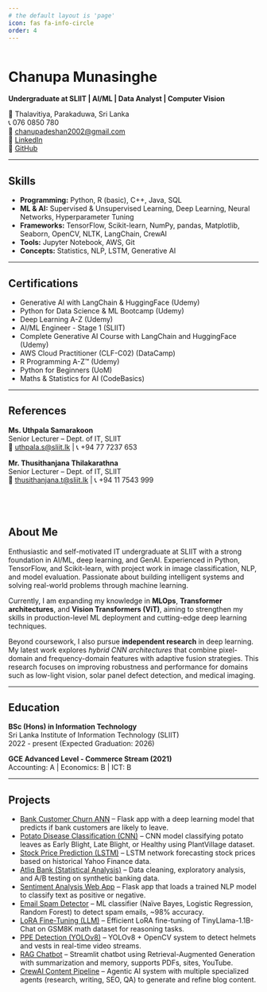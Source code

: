 ```yaml
---
# the default layout is 'page'
icon: fas fa-info-circle
order: 4
---
```


<div style="display: flex; flex-wrap: wrap; gap: 40px;">

<!-- LEFT COLUMN -->
<div style="flex: 1; min-width: 300px;">

<h1>Chanupa Munasinghe</h1>
<p><strong>Undergraduate at SLIIT | AI/ML | Data Analyst | Computer Vision</strong></p>

<p>📍 Thalavitiya, Parakaduwa, Sri Lanka<br>
📞 076 0850 780<br>
📧 <a href="mailto:chanupadeshan2002@gmail.com">chanupadeshan2002@gmail.com</a><br>
🔗 <a href="https://www.linkedin.com/in/chanupadeshanmunasinghe">LinkedIn</a><br>
🔗 <a href="https://github.com/chanupadeshan/">GitHub</a></p>

<hr>

<h2>Skills</h2>
<ul>
  <li><strong>Programming:</strong> Python, R (basic), C++, Java, SQL</li>
  <li><strong>ML & AI:</strong> Supervised & Unsupervised Learning, Deep Learning, Neural Networks, Hyperparameter Tuning</li>
  <li><strong>Frameworks:</strong> TensorFlow, Scikit-learn, NumPy, pandas, Matplotlib, Seaborn, OpenCV, NLTK, LangChain, CrewAI</li>
  <li><strong>Tools:</strong> Jupyter Notebook, AWS, Git</li>
  <li><strong>Concepts:</strong> Statistics, NLP, LSTM, Generative AI</li>
</ul>

<hr>

<h2>Certifications</h2>
<ul>
  <li>Generative AI with LangChain & HuggingFace (Udemy)</li>
  <li>Python for Data Science & ML Bootcamp (Udemy)</li>
  <li>Deep Learning A-Z (Udemy)</li>
  <li>AI/ML Engineer - Stage 1 (SLIIT)</li>
  <li>Complete Generative AI Course with LangChain and HuggingFace (Udemy)</li>
  <li>AWS Cloud Practitioner (CLF-C02) (DataCamp)</li>
  <li>R Programming A-Z™ (Udemy)</li>
  <li>Python for Beginners (UoM)</li>
  <li>Maths & Statistics for AI (CodeBasics)</li>
</ul>

<hr>

<h2>References</h2>
<p><strong>Ms. Uthpala Samarakoon</strong><br>
Senior Lecturer – Dept. of IT, SLIIT<br>
📧 <a href="mailto:uthpala.s@sliit.lk">uthpala.s@sliit.lk</a> | 📞 +94 77 7237 653</p>

<p><strong>Mr. Thusithanjana Thilakarathna</strong><br>
Senior Lecturer – Dept. of IT, SLIIT<br>
📧 <a href="mailto:thusithanjana.t@sliit.lk">thusithanjana.t@sliit.lk</a> | 📞 +94 11 7543 999</p>

</div> <!-- END LEFT COLUMN -->

<!-- RIGHT COLUMN -->
<div style="flex: 1; min-width: 300px;">

<h2>About Me</h2>
<p>
Enthusiastic and self-motivated IT undergraduate at SLIIT with a strong foundation in AI/ML, deep learning, and GenAI. Experienced in Python, TensorFlow, and Scikit-learn, with project work in image classification, NLP, and model evaluation. Passionate about building intelligent systems and solving real-world problems through machine learning.
</p>

<p>
Currently, I am expanding my knowledge in <strong>MLOps</strong>, <strong>Transformer architectures</strong>, and <strong>Vision Transformers (ViT)</strong>, aiming to strengthen my skills in production-level ML deployment and cutting-edge deep learning techniques.
</p>

<p>
Beyond coursework, I also pursue <strong>independent research</strong> in deep learning. My latest work explores <em>hybrid CNN architectures</em> that combine pixel-domain and frequency-domain features with adaptive fusion strategies. This research focuses on improving robustness and performance for domains such as low-light vision, solar panel defect detection, and medical imaging.
</p>

<hr>

<h2>Education</h2>
<p><strong>BSc (Hons) in Information Technology</strong><br>
Sri Lanka Institute of Information Technology (SLIIT)<br>
2022 - present (Expected Graduation: 2026)</p>

<p><strong>GCE Advanced Level - Commerce Stream (2021)</strong><br>
Accounting: A | Economics: B | ICT: B</p>

<hr>

<h2>Projects</h2>
<ul>
  <li>
    <a href="https://github.com/chanupadeshan/From-Data-to-Decisions-Building-an-ANN-Model-for-Bank-Customer-Churn">Bank Customer Churn ANN</a> – 
    Flask app with a deep learning model that predicts if bank customers are likely to leave.
  </li>
  <li>
    <a href="https://github.com/chanupadeshan/Potato-Disease-Classification-with-CNN">Potato Disease Classification (CNN)</a> – 
    CNN model classifying potato leaves as Early Blight, Late Blight, or Healthy using PlantVillage dataset.
  </li>
  <li>
    <a href="https://github.com/chanupadeshan/LSTM-Stock_price_prediction">Stock Price Prediction (LSTM)</a> – 
    LSTM network forecasting stock prices based on historical Yahoo Finance data.
  </li>
  <li>
    <a href="https://github.com/chanupadeshan/atliq-bank-insights">Atliq Bank (Statistical Analysis)</a> – 
    Data cleaning, exploratory analysis, and A/B testing on synthetic banking data.
  </li>
  <li>
    <a href="https://github.com/chanupadeshan/Sentiment-Analysis/tree/main">Sentiment Analysis Web App</a> – 
    Flask app that loads a trained NLP model to classify text as positive or negative.
  </li>
  <li>
    <a href="https://github.com/chanupadeshan/Email-Spam-Detector">Email Spam Detector</a> – 
    ML classifier (Naïve Bayes, Logistic Regression, Random Forest) to detect spam emails, ~98% accuracy.
  </li>
  <li>
    <a href="https://github.com/chanupadeshan/LoRA-Fine-Tune">LoRA Fine-Tuning (LLM)</a> – 
    Efficient LoRA fine-tuning of TinyLlama-1.1B-Chat on GSM8K math dataset for reasoning tasks.
  </li>
  <li>
    <a href="https://github.com/chanupadeshan/PPE-DETECTION">PPE Detection (YOLOv8)</a> – 
    YOLOv8 + OpenCV system to detect helmets and vests in real-time video streams.
  </li>
  <li>
    <a href="https://github.com/chanupadeshan/RAGHub-Multi-Source-Chatbot-with-Summarization-Memory">RAG Chatbot</a> – 
    Streamlit chatbot using Retrieval-Augmented Generation with summarization and memory, supports PDFs, sites, YouTube.
  </li>
  <li>
    <a href="https://github.com/chanupadeshan/LLM-Powered-Multi-Agent-Blog-Generator">CrewAI Content Pipeline</a> – 
    Agentic AI system with multiple specialized agents (research, writing, SEO, QA) to generate and refine blog content.
  </li>
</ul>

</div> <!-- END RIGHT COLUMN -->
</div> <!-- END FLEX CONTAINER -->
